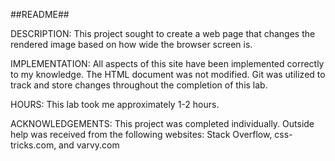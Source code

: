 ##README##

DESCRIPTION:
	This project sought to create a web page that changes the rendered image based on how wide the browser screen is.

IMPLEMENTATION:
	All aspects of this site have been implemented correctly to my knowledge.
	The HTML document was not modified.
	Git was utilized to track and store changes throughout the completion of this lab.

HOURS:
	This lab took me approximately 1-2 hours.

ACKNOWLEDGEMENTS:
	This project was completed individually. Outside help was received from the following websites: Stack Overflow, css-tricks.com, and varvy.com